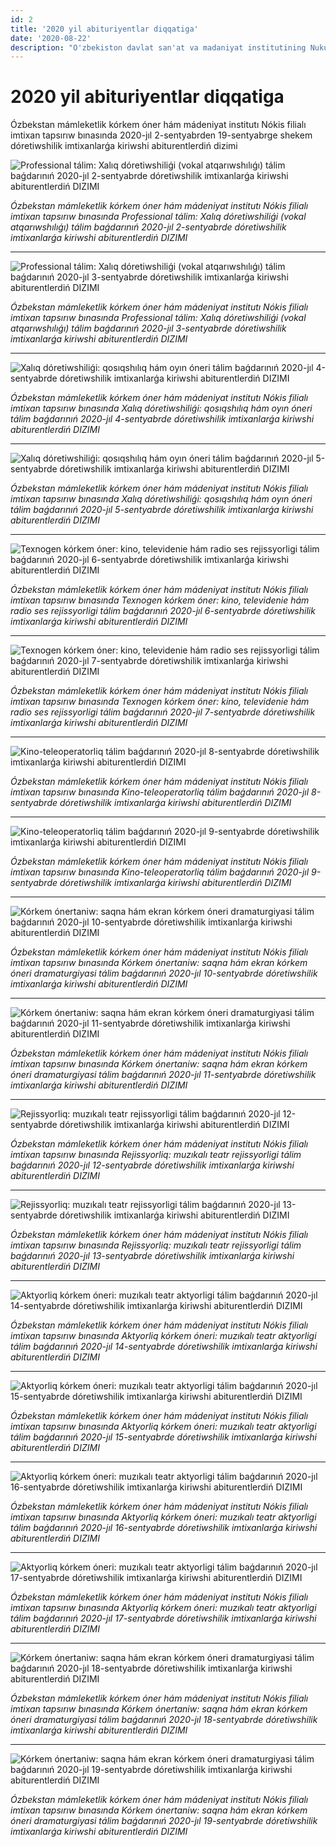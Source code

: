 ```yaml
---
id: 2
title: '2020 yil abituriyentlar diqqatiga'
date: '2020-08-22'
description: "O'zbekiston davlat san'at va madaniyat institutining Nukus filialiga imtihonlarni topshirish 2020 yil 2 sentyabrdan 19 sentyabrgacha ijodiy imtihonlarga kirish tizimi"
---
```


# 2020 yil abituriyentlar diqqatiga

Ózbekstan mámleketlik kórkem óner hám mádeniyat institutı Nókis filialı imtixan tapsırıw bınasında 2020-jıl 2-sentyabrden 19-sentyabrge shekem dóretiwshilik imtixanlarǵa kiriwshi abiturentlerdiń dizimi

<img src="/announcements/2/photo_2020-08-22_17-05-40-1024x605.jpg" alt="Professional tálim: Xalıq dóretiwshiliǵi (vokal atqarıwshılıǵı) tálim baǵdarınıń 2020-jıl 2-sentyabrde dóretiwshilik imtixanlarǵa kiriwshi abiturentlerdiń DIZIMI" />

_Ózbekstan mámleketlik kórkem óner hám mádeniyat institutı Nókis filialı imtixan tapsırıw bınasında Professional tálim: Xalıq dóretiwshiliǵi (vokal atqarıwshılıǵı) tálim baǵdarınıń 2020-jıl 2-sentyabrde dóretiwshilik imtixanlarǵa kiriwshi abiturentlerdiń DIZIMI_

---

<img src="/announcements/2/photo_2020-08-22_17-08-24-1024x624.jpg" alt="Professional tálim: Xalıq dóretiwshiliǵi (vokal atqarıwshılıǵı) tálim baǵdarınıń 2020-jıl 3-sentyabrde dóretiwshilik imtixanlarǵa kiriwshi abiturentlerdiń DIZIMI" />

_Ózbekstan mámleketlik kórkem óner hám mádeniyat institutı Nókis filialı imtixan tapsırıw bınasında Professional tálim: Xalıq dóretiwshiliǵi (vokal atqarıwshılıǵı) tálim baǵdarınıń 2020-jıl 3-sentyabrde dóretiwshilik imtixanlarǵa kiriwshi abiturentlerdiń DIZIMI_

---

<img src="/announcements/2/photo_2020-08-22_17-10-16-1024x809.jpg" alt="Xalıq dóretiwshiliǵi: qosıqshılıq hám oyın óneri tálim baǵdarınıń 2020-jıl 4-sentyabrde dóretiwshilik imtixanlarǵa kiriwshi abiturentlerdiń DIZIMI" />

_Ózbekstan mámleketlik kórkem óner hám mádeniyat institutı Nókis filialı imtixan tapsırıw bınasında Xalıq dóretiwshiliǵi: qosıqshılıq hám oyın óneri tálim baǵdarınıń 2020-jıl 4-sentyabrde dóretiwshilik imtixanlarǵa kiriwshi abiturentlerdiń DIZIMI_

---

<img src="/announcements/2/photo_2020-08-22_17-11-28-1024x800.jpg" alt="Xalıq dóretiwshiliǵi: qosıqshılıq hám oyın óneri tálim baǵdarınıń 2020-jıl 5-sentyabrde dóretiwshilik imtixanlarǵa kiriwshi abiturentlerdiń DIZIMI" />

_Ózbekstan mámleketlik kórkem óner hám mádeniyat institutı Nókis filialı imtixan tapsırıw bınasında Xalıq dóretiwshiliǵi: qosıqshılıq hám oyın óneri tálim baǵdarınıń 2020-jıl 5-sentyabrde dóretiwshilik imtixanlarǵa kiriwshi abiturentlerdiń DIZIMI_

---

<img src="/announcements/2/photo_2020-08-22_17-12-14-1024x539.jpg" alt="Texnogen kórkem óner: kino, televidenie hám radio ses rejissyorligi tálim baǵdarınıń 2020-jıl 6-sentyabrde dóretiwshilik imtixanlarǵa kiriwshi abiturentlerdiń DIZIMI" />

_Ózbekstan mámleketlik kórkem óner hám mádeniyat institutı Nókis filialı imtixan tapsırıw bınasında Texnogen kórkem óner: kino, televidenie hám radio ses rejissyorligi tálim baǵdarınıń 2020-jıl 6-sentyabrde dóretiwshilik imtixanlarǵa kiriwshi abiturentlerdiń DIZIMI_

---

<img src="/announcements/2/photo_2020-08-22_17-12-58-1024x517.jpg" alt="Texnogen kórkem óner: kino, televidenie hám radio ses rejissyorligi tálim baǵdarınıń 2020-jıl 7-sentyabrde dóretiwshilik imtixanlarǵa kiriwshi abiturentlerdiń DIZIMI" />

_Ózbekstan mámleketlik kórkem óner hám mádeniyat institutı Nókis filialı imtixan tapsırıw bınasında Texnogen kórkem óner: kino, televidenie hám radio ses rejissyorligi tálim baǵdarınıń 2020-jıl 7-sentyabrde dóretiwshilik imtixanlarǵa kiriwshi abiturentlerdiń DIZIMI_

---

<img src="/announcements/2/photo_2020-08-22_17-14-12-1024x633.jpg" alt="Kino-teleoperatorliq tálim baǵdarınıń 2020-jıl 8-sentyabrde dóretiwshilik imtixanlarǵa kiriwshi abiturentlerdiń DIZIMI" />

_Ózbekstan mámleketlik kórkem óner hám mádeniyat institutı Nókis filialı imtixan tapsırıw bınasında Kino-teleoperatorliq tálim baǵdarınıń 2020-jıl 8-sentyabrde dóretiwshilik imtixanlarǵa kiriwshi abiturentlerdiń DIZIMI_

---

<img src="/announcements/2/photo_2020-08-22_17-15-01-1024x654.jpg" alt="Kino-teleoperatorliq tálim baǵdarınıń 2020-jıl 9-sentyabrde dóretiwshilik imtixanlarǵa kiriwshi abiturentlerdiń DIZIMI" />

_Ózbekstan mámleketlik kórkem óner hám mádeniyat institutı Nókis filialı imtixan tapsırıw bınasında Kino-teleoperatorliq tálim baǵdarınıń 2020-jıl 9-sentyabrde dóretiwshilik imtixanlarǵa kiriwshi abiturentlerdiń DIZIMI_

---

<img src="/announcements/2/photo_2020-08-22_17-15-30-1024x569.jpg" alt="Kórkem ónertaniw: saqna hám ekran kórkem óneri dramaturgiyasi tálim baǵdarınıń 2020-jıl 10-sentyabrde dóretiwshilik imtixanlarǵa kiriwshi abiturentlerdiń DIZIMI" />

_Ózbekstan mámleketlik kórkem óner hám mádeniyat institutı Nókis filialı imtixan tapsırıw bınasında Kórkem ónertaniw: saqna hám ekran kórkem óneri dramaturgiyasi tálim baǵdarınıń 2020-jıl 10-sentyabrde dóretiwshilik imtixanlarǵa kiriwshi abiturentlerdiń DIZIMI_

---

<img src="/announcements/2/photo_2020-08-22_17-16-04-1024x568.jpg" alt="Kórkem ónertaniw: saqna hám ekran kórkem óneri dramaturgiyasi tálim baǵdarınıń 2020-jıl 11-sentyabrde dóretiwshilik imtixanlarǵa kiriwshi abiturentlerdiń DIZIMI" />

_Ózbekstan mámleketlik kórkem óner hám mádeniyat institutı Nókis filialı imtixan tapsırıw bınasında Kórkem ónertaniw: saqna hám ekran kórkem óneri dramaturgiyasi tálim baǵdarınıń 2020-jıl 11-sentyabrde dóretiwshilik imtixanlarǵa kiriwshi abiturentlerdiń DIZIMI_

---

<img src="/announcements/2/photo_2020-08-22_17-16-37-1024x594.jpg" alt="Rejissyorliq: muzıkalı teatr rejissyorligi tálim baǵdarınıń 2020-jıl 12-sentyabrde dóretiwshilik imtixanlarǵa kiriwshi abiturentlerdiń DIZIMI" />

_Ózbekstan mámleketlik kórkem óner hám mádeniyat institutı Nókis filialı imtixan tapsırıw bınasında Rejissyorliq: muzıkalı teatr rejissyorligi tálim baǵdarınıń 2020-jıl 12-sentyabrde dóretiwshilik imtixanlarǵa kiriwshi abiturentlerdiń DIZIMI_

---

<img src="/announcements/2/photo_2020-08-22_17-17-04-1024x594.jpg" alt="Rejissyorliq: muzıkalı teatr rejissyorligi tálim baǵdarınıń 2020-jıl 13-sentyabrde dóretiwshilik imtixanlarǵa kiriwshi abiturentlerdiń DIZIMI" />

_Ózbekstan mámleketlik kórkem óner hám mádeniyat institutı Nókis filialı imtixan tapsırıw bınasında Rejissyorliq: muzıkalı teatr rejissyorligi tálim baǵdarınıń 2020-jıl 13-sentyabrde dóretiwshilik imtixanlarǵa kiriwshi abiturentlerdiń DIZIMI_

---

<img src="/announcements/2/photo_2020-08-22_17-17-36-1024x770.jpg" alt="Aktyorliq kórkem óneri: muzıkalı teatr aktyorligi tálim baǵdarınıń 2020-jıl 14-sentyabrde dóretiwshilik imtixanlarǵa kiriwshi abiturentlerdiń DIZIMI" />

_Ózbekstan mámleketlik kórkem óner hám mádeniyat institutı Nókis filialı imtixan tapsırıw bınasında Aktyorliq kórkem óneri: muzıkalı teatr aktyorligi tálim baǵdarınıń 2020-jıl 14-sentyabrde dóretiwshilik imtixanlarǵa kiriwshi abiturentlerdiń DIZIMI_

---

<img src="/announcements/2/photo_2020-08-22_17-18-02-1024x739.jpg" alt="Aktyorliq kórkem óneri: muzıkalı teatr aktyorligi tálim baǵdarınıń 2020-jıl 15-sentyabrde dóretiwshilik imtixanlarǵa kiriwshi abiturentlerdiń DIZIMI" />

_Ózbekstan mámleketlik kórkem óner hám mádeniyat institutı Nókis filialı imtixan tapsırıw bınasında Aktyorliq kórkem óneri: muzıkalı teatr aktyorligi tálim baǵdarınıń 2020-jıl 15-sentyabrde dóretiwshilik imtixanlarǵa kiriwshi abiturentlerdiń DIZIMI_

---

<img src="/announcements/2/photo_2020-08-22_17-18-24-1024x739.jpg" alt="Aktyorliq kórkem óneri: muzıkalı teatr aktyorligi tálim baǵdarınıń 2020-jıl 16-sentyabrde dóretiwshilik imtixanlarǵa kiriwshi abiturentlerdiń DIZIMI" />

_Ózbekstan mámleketlik kórkem óner hám mádeniyat institutı Nókis filialı imtixan tapsırıw bınasında Aktyorliq kórkem óneri: muzıkalı teatr aktyorligi tálim baǵdarınıń 2020-jıl 16-sentyabrde dóretiwshilik imtixanlarǵa kiriwshi abiturentlerdiń DIZIMI_

---

<img src="/announcements/2/photo_2020-08-22_17-18-47-1024x769.jpg" alt="Aktyorliq kórkem óneri: muzıkalı teatr aktyorligi tálim baǵdarınıń 2020-jıl 17-sentyabrde dóretiwshilik imtixanlarǵa kiriwshi abiturentlerdiń DIZIMI" />

_Ózbekstan mámleketlik kórkem óner hám mádeniyat institutı Nókis filialı imtixan tapsırıw bınasında Aktyorliq kórkem óneri: muzıkalı teatr aktyorligi tálim baǵdarınıń 2020-jıl 17-sentyabrde dóretiwshilik imtixanlarǵa kiriwshi abiturentlerdiń DIZIMI_

---

<img src="/announcements/2/photo_2020-08-22_17-19-08-1024x673.jpg" alt="Kórkem ónertaniw: saqna hám ekran kórkem óneri dramaturgiyasi tálim baǵdarınıń 2020-jıl 18-sentyabrde dóretiwshilik imtixanlarǵa kiriwshi abiturentlerdiń DIZIMI" />

_Ózbekstan mámleketlik kórkem óner hám mádeniyat institutı Nókis filialı imtixan tapsırıw bınasında Kórkem ónertaniw: saqna hám ekran kórkem óneri dramaturgiyasi tálim baǵdarınıń 2020-jıl 18-sentyabrde dóretiwshilik imtixanlarǵa kiriwshi abiturentlerdiń DIZIMI_

---

<img src="/announcements/2/photo_2020-08-22_17-19-30-1024x673.jpg" alt="Kórkem ónertaniw: saqna hám ekran kórkem óneri dramaturgiyasi tálim baǵdarınıń 2020-jıl 19-sentyabrde dóretiwshilik imtixanlarǵa kiriwshi abiturentlerdiń DIZIMI" />

_Ózbekstan mámleketlik kórkem óner hám mádeniyat institutı Nókis filialı imtixan tapsırıw bınasında Kórkem ónertaniw: saqna hám ekran kórkem óneri dramaturgiyasi tálim baǵdarınıń 2020-jıl 19-sentyabrde dóretiwshilik imtixanlarǵa kiriwshi abiturentlerdiń DIZIMI_
